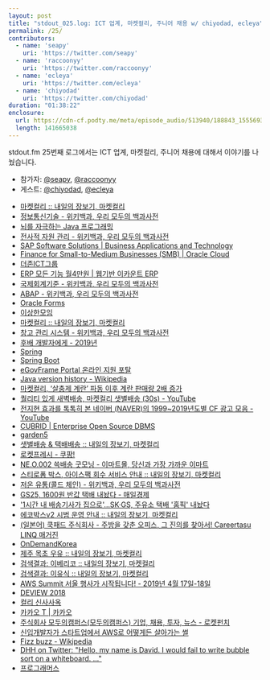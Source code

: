 ```yaml
---
layout: post
title: "stdout_025.log: ICT 업계, 마켓컬리, 주니어 채용 w/ chiyodad, ecleya"
permalink: /25/
contributors:
  - name: 'seapy'
    uri: 'https://twitter.com/seapy'
  - name: 'raccoonyy'
    uri: 'https://twitter.com/raccoonyy'
  - name: 'ecleya'
    uri: 'https://twitter.com/ecleya'
  - name: 'chiyodad'
    uri: 'https://twitter.com/chiyodad'
duration: "01:38:22"
enclosure:
  url: https://cdn-cf.podty.me/meta/episode_audio/513940/188843_1555693616650.mp3
  length: 141665038
---
```


stdout.fm 25번째 로그에서는 ICT 업계, 마켓컬리, 주니어 채용에 대해서 이야기를 나눴습니다.

* 참가자: [@seapy][sea], [@raccoonyy][rac]
* 게스트: [@chiyodad][chiyo], [@ecleya][ecl]

[sea]: https://twitter.com/seapy
[rac]: https://twitter.com/raccoonyy
[ecl]: https://twitter.com/ecleya
[chiyo]: https://twitter.com/chiyodad

* [마켓컬리 :: 내일의 장보기, 마켓컬리](http://www.kurly.com/shop/main/index.php)
* [정보통신기술 - 위키백과, 우리 모두의 백과사전](https://ko.wikipedia.org/wiki/%EC%A0%95%EB%B3%B4%ED%86%B5%EC%8B%A0%EA%B8%B0%EC%88%A0)
* [뇌를 자극하는 Java 프로그래밍](http://www.hanbit.co.kr/store/books/look.php?p_code=B9541585895)
* [전사적 자원 관리 - 위키백과, 우리 모두의 백과사전](https://ko.wikipedia.org/wiki/%EC%A0%84%EC%82%AC%EC%A0%81_%EC%9E%90%EC%9B%90_%EA%B4%80%EB%A6%AC)
* [SAP Software Solutions \| Business Applications and Technology](https://www.sap.com/index.html)
* [Finance for Small-to-Medium Businesses (SMB) \| Oracle Cloud](https://www.oracle.com/smb/finance.html)
* [더존ICT그룹](http://www.douzone.com/)
* [ERP 모든 기능 월4만원 \| 웹기반 이카운트 ERP](https://www.ecount.co.kr/)
* [국제회계기준 - 위키백과, 우리 모두의 백과사전](https://ko.wikipedia.org/wiki/%EA%B5%AD%EC%A0%9C%ED%9A%8C%EA%B3%84%EA%B8%B0%EC%A4%80)
* [ABAP - 위키백과, 우리 모두의 백과사전](https://ko.wikipedia.org/wiki/ABAP)
* [Oracle Forms](https://www.oracle.com/technetwork/developer-tools/forms/overview/index.html)
* [이상한모임](https://www.weirdx.io/)
* [마켓컬리 :: 내일의 장보기, 마켓컬리](https://www.kurly.com/shop/main/index.php)
* [창고 관리 시스템 - 위키백과, 우리 모두의 백과사전](https://ko.wikipedia.org/wiki/%EC%B0%BD%EA%B3%A0_%EA%B4%80%EB%A6%AC_%EC%8B%9C%EC%8A%A4%ED%85%9C)
* [후배 개발자에게 - 2019년](https://brunch.co.kr/@javajigi/4)
* [Spring](https://spring.io/)
* [Spring Boot](https://spring.io/projects/spring-boot)
* [eGovFrame Portal 온라인 지원 포탈](http://www.egovframe.go.kr/)
* [Java version history - Wikipedia](https://en.wikipedia.org/wiki/Java_version_history)
* [마켓컬리, ‘살충제 계란’ 파동 이후 계란 판매량 2배 증가](http://www.mdtoday.co.kr/mdtoday/index.html?no=294172)
* [퀄리티 있게 새벽배송, 마켓컬리 샛별배송 (30s) - YouTube](https://www.youtube.com/watch?v=0M5ly2ybPaI)
* [전지현 효과를 톡톡히 본 네이버 (NAVER)의 1999~2019년도별 CF 광고 모음 - YouTube](https://www.youtube.com/watch?v=5BrO8sNtLZQ)
* [CUBRID \| Enterprise Open Source DBMS](http://www.cubrid.com/)
* [garden5](http://m.garden5.com/front/index.asp)
* [샛별배송 & 택배배송  :: 내일의 장보기, 마켓컬리](http://www.kurly.com/shop/board/view.php?id=notice&no=64)
* [로켓프레시 - 쿠팡!](https://www.coupang.com/np/promotion/15584?channel=plp_C2)
* [NE.O.002 쓱배송 굿모닝 - 이마트몰, 당신과 가장 가까운 이마트](http://emart.ssg.com/event/eventDetail.ssg?promId=1100310586)
* [스티로폼 박스, 아이스팩 회수 서비스 안내 :: 내일의 장보기, 마켓컬리](http://www.kurly.com/shop/board/view.php?id=notice&no=385)
* [저온 유통(콜드 체인) - 위키백과, 우리 모두의 백과사전](https://ko.wikipedia.org/wiki/%EC%A0%80%EC%98%A8_%EC%9C%A0%ED%86%B5)
* [GS25, 1600원 반값 택배 내놨다 - 매일경제](https://www.mk.co.kr/news/business/view/2019/03/178384/)
* ['1시간 내 배송기사가 집으로'…SK·GS, 주유소 택배 '홈픽' 내놨다](https://news.joins.com/article/22732745)
* [에코박스v2 시범 운영 안내 :: 내일의 장보기, 마켓컬리](https://www.kurly.com/shop/board/view.php?id=notice&no=456)
* [(일본어) 쿡패드 주식회사 - 주방을 갖춘 오피스, 그 진의를 찾아서! Careertasu LINQ 매거진](https://linq.career-tasu.jp/magazine/cookpad/)
* [OnDemandKorea](https://www.ondemandkorea.com/)
* [제주 목초 우유 :: 내일의 장보기, 마켓컬리](http://www.kurly.com/shop/goods/goods_view.php?&goodsno=3702)
* [검색결과: 이베리코 :: 내일의 장보기, 마켓컬리](http://www.kurly.com/shop/goods/goods_search.php?searched=Y&log=1&skey=all&hid_pr_text=&hid_link_url=&edit=Y&sword=%C0%CC%BA%A3%B8%AE%C4%DA&x=0&y=0)
* [검색결과: 이유식 :: 내일의 장보기, 마켓컬리](http://www.kurly.com/shop/goods/goods_search.php?searched=Y&log=1&skey=all&hid_pr_text=&hid_link_url=&edit=Y&sword=%C0%CC%C0%AF%BD%C4&x=0&y=0)
* [AWS Summit 서울 행사가 시작됩니다! - 2019년 4월 17일-18일](https://aws.amazon.com/ko/events/aws-summit-is-coming/)
* [DEVIEW 2018](https://deview.kr/2018)
* [컬리 신사사옥](http://naver.me/Gd5kjglo)
* [카카오 T \| 카카오](https://www.kakaocorp.com/service/KakaoT)
* [주식회사 모두의캠퍼스(모두의캠퍼스) 기업, 채용, 투자, 뉴스 - 로켓펀치](https://www.rocketpunch.com/companies/jusighoesa-yunibeubug)
* [신입개발자가 스타트업에서 AWS로 어떻게든 살아가는 썰](https://www.slideshare.net/ssuser67b08e/aws-112573762)
* [Fizz buzz - Wikipedia](https://en.wikipedia.org/wiki/Fizz_buzz)
* [DHH on Twitter: "Hello, my name is David. I would fail to write bubble sort on a whiteboard. ..."](https://twitter.com/dhh/status/834146806594433025)
* [프로그래머스](https://programmers.co.kr/)
